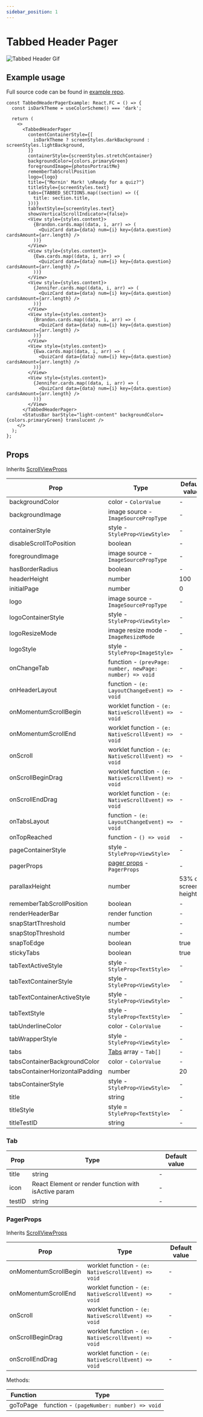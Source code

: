```yaml
---
sidebar_position: 1
---
```


# Tabbed Header Pager

![Tabbed Header Gif](@site/static/img/assets/readme_Tabbed.gif)

## Example usage

Full source code can be found in [example repo](https://github.com/netguru/sticky-parallax-header/blob/master/example/src/screens/additionalExamples/TabbedHeaderPagerExample.tsx).

```tsx
const TabbedHeaderPagerExample: React.FC = () => {
  const isDarkTheme = useColorScheme() === 'dark';

  return (
    <>
      <TabbedHeaderPager
        contentContainerStyle={[
          isDarkTheme ? screenStyles.darkBackground : screenStyles.lightBackground,
        ]}
        containerStyle={screenStyles.stretchContainer}
        backgroundColor={colors.primaryGreen}
        foregroundImage={photosPortraitMe}
        rememberTabScrollPosition
        logo={logo}
        title={"Mornin' Mark! \nReady for a quiz?"}
        titleStyle={screenStyles.text}
        tabs={TABBED_SECTIONS.map((section) => ({
          title: section.title,
        }))}
        tabTextStyle={screenStyles.text}
        showsVerticalScrollIndicator={false}>
        <View style={styles.content}>
          {Brandon.cards.map((data, i, arr) => (
            <QuizCard data={data} num={i} key={data.question} cardsAmount={arr.length} />
          ))}
        </View>
        <View style={styles.content}>
          {Ewa.cards.map((data, i, arr) => (
            <QuizCard data={data} num={i} key={data.question} cardsAmount={arr.length} />
          ))}
        </View>
        <View style={styles.content}>
          {Jennifer.cards.map((data, i, arr) => (
            <QuizCard data={data} num={i} key={data.question} cardsAmount={arr.length} />
          ))}
        </View>
        <View style={styles.content}>
          {Brandon.cards.map((data, i, arr) => (
            <QuizCard data={data} num={i} key={data.question} cardsAmount={arr.length} />
          ))}
        </View>
        <View style={styles.content}>
          {Ewa.cards.map((data, i, arr) => (
            <QuizCard data={data} num={i} key={data.question} cardsAmount={arr.length} />
          ))}
        </View>
        <View style={styles.content}>
          {Jennifer.cards.map((data, i, arr) => (
            <QuizCard data={data} num={i} key={data.question} cardsAmount={arr.length} />
          ))}
        </View>
      </TabbedHeaderPager>
      <StatusBar barStyle="light-content" backgroundColor={colors.primaryGreen} translucent />
    </>
  );
};
```

## Props

Inherits [ScrollViewProps](https://reactnative.dev/docs/next/scrollview#props)

| Prop | Type | Default value |
| - | - | - |
| backgroundColor | color - `ColorValue` | - |
| backgroundImage | image source - `ImageSourcePropType` | - |
| containerStyle | style - `StyleProp<ViewStyle>` | - |
| disableScrollToPosition | boolean | - |
| foregroundImage | image source - `ImageSourcePropType` | - |
| hasBorderRadius | boolean | - |
| headerHeight | number | 100 |
| initialPage | number | 0 |
| logo | image source - `ImageSourcePropType` | - |
| logoContainerStyle | style - `StyleProp<ViewStyle>` | - |
| logoResizeMode | image resize mode - `ImageResizeMode` | - |
| logoStyle | style - `StyleProp<ImageStyle>` | - |
| onChangeTab | function - `(prevPage: number, newPage: number) => void` | - |
| onHeaderLayout | function - `(e: LayoutChangeEvent) => void` | - |
| onMomentumScrollBegin | worklet function - `(e: NativeScrollEvent) => void` | - |
| onMomentumScrollEnd | worklet function - `(e: NativeScrollEvent) => void` | - |
| onScroll | worklet function - `(e: NativeScrollEvent) => void` | - |
| onScrollBeginDrag | worklet function - `(e: NativeScrollEvent) => void` | - |
| onScrollEndDrag | worklet function - `(e: NativeScrollEvent) => void` | - |
| onTabsLayout | function - `(e: LayoutChangeEvent) => void` | - |
| onTopReached | function - `() => void` | - |
| pageContainerStyle | style - `StyleProp<ViewStyle>` | - |
| pagerProps | [pager props](#pagerprops) - `PagerProps` | - |
| parallaxHeight | number | 53% of screen's height |
| rememberTabScrollPosition | boolean | - |
| renderHeaderBar | render function | - |
| snapStartThreshold | number | - |
| snapStopThreshold | number | - |
| snapToEdge | boolean | true |
| stickyTabs | boolean | true |
| tabTextActiveStyle | style - `StyleProp<TextStyle>` | - |
| tabTextContainerStyle | style - `StyleProp<ViewStyle>` | - |
| tabTextContainerActiveStyle | style - `StyleProp<ViewStyle>` | - |
| tabTextStyle | style - `StyleProp<TextStyle>` | - |
| tabUnderlineColor | color - `ColorValue` | - |
| tabWrapperStyle | style - `StyleProp<ViewStyle>` | - |
| tabs | [Tabs](#tab) array - `Tab[]` | - |
| tabsContainerBackgroundColor | color - `ColorValue` | - |
| tabsContainerHorizontalPadding | number | 20 |
| tabsContainerStyle | style - `StyleProp<ViewStyle>` | - |
| title | string | - |
| titleStyle | style = `StyleProp<TextStyle>` | - |
| titleTestID | string | - |

### Tab

| Prop | Type | Default value |
| - | - | - |
| title | string | - |
| icon | React Element or render function with isActive param | - |
| testID | string | - |

### PagerProps

Inherits [ScrollViewProps](https://reactnative.dev/docs/next/scrollview#props)

| Prop | Type | Default value |
| - | - | - |
| onMomentumScrollBegin | worklet function - `(e: NativeScrollEvent) => void` | - |
| onMomentumScrollEnd | worklet function - `(e: NativeScrollEvent) => void` | - |
| onScroll | worklet function - `(e: NativeScrollEvent) => void` | - |
| onScrollBeginDrag | worklet function - `(e: NativeScrollEvent) => void` | - |
| onScrollEndDrag | worklet function - `(e: NativeScrollEvent) => void` | - |

Methods:

| Function | Type |
| - | - |
| goToPage | function - `(pageNumber: number) => void` |
